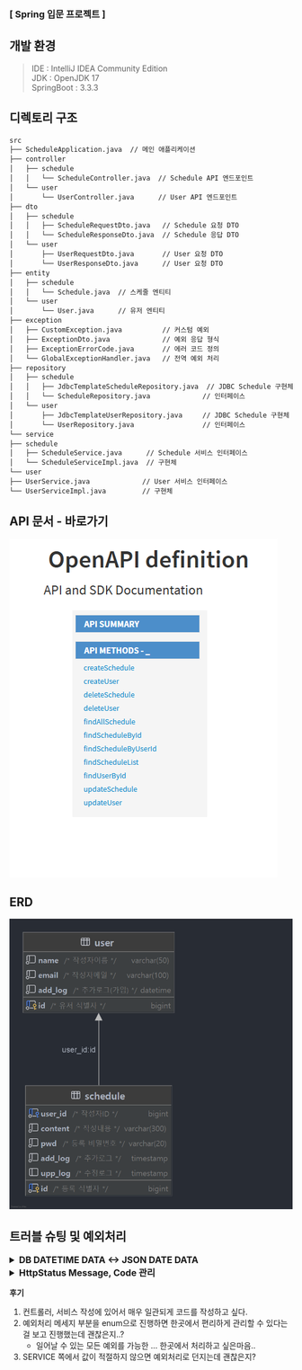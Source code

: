 ### [ Spring 입문 프로젝트 ]

## 개발 환경
> IDE : IntelliJ IDEA Community Edition  
> JDK : OpenJDK 17  
> SpringBoot : 3.3.3

## 디렉토리 구조

```md
src
├── ScheduleApplication.java  // 메인 애플리케이션
├── controller
│   ├── schedule
│   │   └── ScheduleController.java  // Schedule API 엔드포인트
│   └── user
│       └── UserController.java      // User API 엔드포인트
├── dto
│   ├── schedule
│   │   ├── ScheduleRequestDto.java   // Schedule 요청 DTO
│   │   └── ScheduleResponseDto.java  // Schedule 응답 DTO
│   └── user
│       ├── UserRequestDto.java       // User 요청 DTO
│       └── UserResponseDto.java      // User 요청 DTO
├── entity
│   ├── schedule
│   │   └── Schedule.java  // 스케줄 엔티티
│   └── user
│       └── User.java      // 유저 엔티티
├── exception
│   ├── CustomException.java          // 커스텀 예외
│   ├── ExceptionDto.java             // 예외 응답 형식
│   ├── ExceptionErrorCode.java       // 에러 코드 정의
│   └── GlobalExceptionHandler.java   // 전역 예외 처리
├── repository
│   ├── schedule
│   │   ├── JdbcTemplateScheduleRepository.java  // JDBC Schedule 구현체
│   │   └── ScheduleRepository.java             // 인터페이스
│   └── user
│       ├── JdbcTemplateUserRepository.java     // JDBC Schedule 구현체
│       └── UserRepository.java                 // 인터페이스
└── service
├── schedule
│   ├── ScheduleService.java      // Schedule 서비스 인터페이스
│   └── ScheduleServiceImpl.java  // 구현체
└── user
├── UserService.java             // User 서비스 인터페이스
└── UserServiceImpl.java         // 구현체
```

## API 문서 - 바로가기
[![Swagger](docs/main.png)](https://sw00y.github.io/ch3-schedule/)

## ERD
![erd.png](docs/erd.png)

## 트러블 슈팅 및 예외처리

<details>
<summary style="font-size: 16px;"><strong>DB DATETIME DATA <-> JSON DATE DATA </strong></summary>

1. 문제상황
- DB에 저장하는 add_log, upp_log 가 있다.
  > add_log = 추가(INSERT)시점  
  > upp_log = 수정(UPDATE)시점

- 다음과 같이 현재 시간을 저장하고, DB에 입력된다.
  `Timestamp.valueOf(LocalDateTime.now())`

- DB에 입력된 값은 현재시간에 맞게 잘 저장되었으나 DB에 저장된 log를 출력해보니
  > DB에 저장된 데이터 : `2025-03-25 03:12:43`
  > 출력된 데이터 : `"add_log": "2025-03-24T18:12:43.000+00:00"`

- 저장된 값과 API에서 반환된 값이 서로 달랐다.

2. 원인분석
- JDBC의 Timestamp 저장 방식
  > `Timestamp.valueOf(LocalDateTime.now())`를 사용하면 서버의 시스템 시간대를 따라 DB에 저장된다.
- Spring Boot의 JSON 변환 방식
  > Spring Boot에서 `LocalDateTime`을 JSON으로 변환할 때 기본적으로 UTC(협정 세계시) 기준으로 변환(-> Jackson 직렬화)한다.

**JDBC는 KST기준으로 정상적으로 저장했지만 JSON 변환 시 UTC 기준으로 직렬화 되면서 포맷, 시간의 차이가 발생했던 것이다.**

3. 해결방법

- 굉장히 간단한 방법으로 처리가 가능했다.
> `application.properties` 에 아래 내용을 추가했다.
>
> `spring.jackson.date-format=yyyy-MM-dd HH:mm:ss`
> `spring.jackson.time-zone=Asia/Seoul`

적용 후 결과 : `"add_log": "2025-03-25 03:12:43"`

4. 문제점
- 외국 사용자가 사용할 가능성이 있다면 UTC로 저장 후 클라이언트에서 변환하는 방식이 필요할듯..
</details>

<details>
<summary style="font-size: 16px;"><strong>HttpStatus Message, Code 관리</strong></summary>

Service의 예외처리를 우선 별도의 메소드로 관리했다.

```java
/*******************************
 * 예외처리 위한 메소드 목록
 *******************************/

/*******************************
 * 찾고자 하는 id의 일정이 존재하지 않는 경우 예외처리
 *******************************/
private Schedule getScheduleOrThrow(Long id) {
    return scheduleRepository.findScheduleById(id)
            .orElseThrow(() -> new CustomException(ExceptionErrorCode.SCHEDULE_NOT_FOUND));
}

/*******************************
 * 수정/삭제의 id,pwd가 일치하지 않을경우, 해당 id가 존재하지 않을 경우 예외처리
 *******************************/
private void validatePassword(Long id, String pwd) {
    Optional<String> storedPwd = scheduleRepository.findUserPwd(id);

    if(storedPwd.isEmpty()){
        throw new CustomException(ExceptionErrorCode.SCHEDULE_NOT_FOUND);
    }

    if (!storedPwd.get().equals(pwd)) {
        throw new CustomException(ExceptionErrorCode.PASSWORD_ERROR);
    }
}

/*******************************
 * 일정의 userId값으로 조회 시 없는경우 예외처리
 *******************************/
private String findUser(Long id) {
    Optional<String> userName = scheduleRepository.findUserName(id);

    if(userName.isEmpty()){
        throw new CustomException(ExceptionErrorCode.USER_NOT_FOUND);
    }

    return userName.get();
}
```

Service에서 진행한 예외처리 외에도 ScheduleRequestDto에서 유효성 검사를 진행했다.

```java
private Long user_id;
private String name;

@NotBlank(message = "REQUEST_DTO_ERROR_CONTENT_NULL")
@Size(max = 200, message = "REQUEST_DTO_ERROR_SIZE_200")
private String content;

@NotBlank(message = "REQUEST_DTO_ERROR_PWD_NULL")
private String pwd;

private Timestamp add_log;
private Timestamp upp_log;
```

여러가지 예외처리 사항을 편하게 관리하고, 커스텀 예외처리를 진행하고 싶었다.

- RuntimeException을 상속받는 CustomException Class
```java
public class CustomException extends RuntimeException {
    /*******************************
     * 커스텀 예외클래스
     * HTTP 상태코드, 에러멤시지
     *******************************/

    private final HttpStatus status;

    public CustomException(ExceptionErrorCode exceptionErrorCode) {

        super(exceptionErrorCode.getMessage());
        this.status = exceptionErrorCode.getStatus();
    }

    public HttpStatus getStatus() {
        return status;
    }
}
```

- 반환에 사용할 Dto
```java
public class ExceptionDto {
    private int status;
    private String message;
}
```

- 예외처리 enum
```java
public enum ExceptionErrorCode {
    CONTENT_NULL(HttpStatus.BAD_REQUEST, "작성내용이 없습니다."),
    SCHEDULE_NOT_FOUND(HttpStatus.NOT_FOUND, "조건에 맞는 일정이 없습니다."), 
    REQUEST_DTO_ERROR_SIZE_200(HttpStatus.BAD_REQUEST, "내용은 200자 이내로 작성해야합니다."),
    REQUEST_DTO_ERROR_PWD_NULL(HttpStatus.BAD_REQUEST, "비밀번호는 필수값 입니다.");
    ... 생략
} ... 생략
```
```
- enum에는 설정된 에러메세지(CONTENT_NULL 등)로 HttpStatus를 가지고온다.
- GlobalExceptionHandler 에서 예외처리를 진행
```

- GlobalExceptionHandler (전역 예외처리 컨트롤러)
```java
@RestControllerAdvice
public class GlobalExceptionHandler {
    /*******************************
     * 전역 예외처리 핸들러 JSON응답으로 반환
     * @param e (CustomException) = 발생한 커스텀 예외클래스 객체
     * @return ExceptionDto(상태코드 + 메세지)
     *******************************/

    @ExceptionHandler
    public ResponseEntity<ExceptionDto> handle(CustomException e) {

        ExceptionDto exceptionDto = new ExceptionDto(e.getStatus().value(),e.getMessage());
        
        return ResponseEntity.status(e.getStatus()).body(exceptionDto);
    }

    /******
     * ScheduleRequestDto의 조건에 따른 예외처리 부분
     * @param e (MethodArgumentNotValidException) Dto 유효성 검사
     * @return ExceptionDto(상태코드 + 메세지)
     */
    @ExceptionHandler(MethodArgumentNotValidException.class)
    public ResponseEntity<ExceptionDto> handleRequestDto(MethodArgumentNotValidException e) {

        String errorCode = e.getFieldError().getDefaultMessage();

        ExceptionErrorCode code = ExceptionErrorCode.valueOf(errorCode);

        ExceptionDto exceptionDto = new ExceptionDto(code.getStatus().value(), code.getMessage());
        return ResponseEntity.status(code.getStatus()).body(exceptionDto);
    }
}
```
    - handle : Service에서 던지는 예외처리
    - handleRequestDto : RequestDto의 유효성 검사
      > RequestDto 유효성 검사의 message를 가지고 enum에서 받아온다.

- 결과
```json
{
    "status": 400,
    "message": "내용은 필수값입니다."
}
```
</details>

**후기**
1. 컨트롤러, 서비스 작성에 있어서 매우 일관되게 코드를 작성하고 싶다. 
2. 예외처리 메세지 부분을 enum으로 진행하면 한곳에서 편리하게 관리할 수 있다는걸 보고 진행했는데 괜찮은지..?
   - 일어날 수 있는 모든 예외를 가능한 ... 한곳에서 처리하고 싶은마음..
3. SERVICE 쪽에서 값이 적절하지 않으면 예외처리로 던지는데 괜찮은지?

